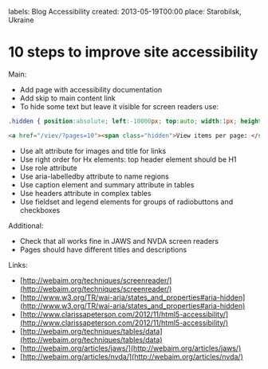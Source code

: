 labels: Blog
        Accessibility
created: 2013-05-19T00:00
place: Starobilsk, Ukraine

# 10 steps to improve site accessibility

Main:

- Add page with accessibility documentation
- Add skip to main content link
- To hide some text but leave it visible for screen readers use:
```css
.hidden { position:absolute; left:-10000px; top:auto; width:1px; height:1px; overflow:hidden; }
```
```html
<a href="/viev/?pages=10"><span class="hidden">View items per page: </span>10</a>
```
- Use alt attribute for images and title for links
- Use right order for Hx elements: top header element should be H1
- Use role attribute
- Use aria-labelledby attribute to name regions
- Use caption element and summary attribute in tables
- Use headers attribute in complex tables
- Use fieldset and legend elements for groups of radiobuttons and checkboxes

Additional:

- Check that all works fine in JAWS and NVDA screen readers
- Pages should have different titles and descriptions

Links:

- [http://webaim.org/techniques/screenreader/](http://webaim.org/techniques/screenreader/)
- [http://www.w3.org/TR/wai-aria/states_and_properties#aria-hidden](http://www.w3.org/TR/wai-aria/states_and_properties#aria-hidden)
- [http://www.clarissapeterson.com/2012/11/html5-accessibility/](http://www.clarissapeterson.com/2012/11/html5-accessibility/)
- [http://webaim.org/techniques/tables/data](http://webaim.org/techniques/tables/data)
- [http://webaim.org/articles/jaws/](http://webaim.org/articles/jaws/)
- [http://webaim.org/articles/nvda/](http://webaim.org/articles/nvda/)

